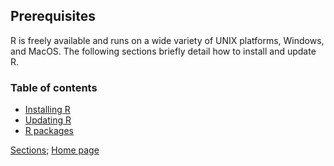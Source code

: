 ## Prerequisites

R is freely available and runs on a wide variety of UNIX platforms, Windows, and MacOS. The following sections briefly detail how to install and update R.

### Table of contents

* [Installing R](C01_P001_R_installation.md)
* [Updating R](C01_P002_Updating_R.md)
* [R packages](C01_P003_R_packages.md)

[Sections](C00_P002_Chapters.md);
[Home page](https://rettopnivek.github.io/R_training/)
